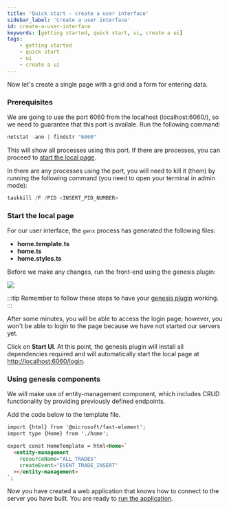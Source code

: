 ```yaml
---
title: 'Quick start - create a user interface'
sidebar_label: 'Create a user interface'
id: create-a-user-interface
keywords: [getting started, quick start, ui, create a ui]
tags:
    - getting started
    - quick start
    - ui
    - create a ui
---
```


Now let's create a single page with a grid and a form for entering data.


### Prerequisites
We are going to use the port 6060 from the localhost (localhost:6060/), so we need to guarantee that this port is availale. Run the following command:

```powershell
netstat -ano | findstr "6060"
```

This will show all processes using this port. If there are processes, you can proceed to [start the local page](#start-the-local-page).

In there are any processes using the port, you will need to kill it (them) by running the following command (you need to open your terminal in admin mode):

```powershell
taskkill /F /PID <INSERT_PID_NUMBER>
```

### Start the local page
For our user interface, the `genx` process has generated the following files:

- **home.template.ts**
- **home.ts**
- **home.styles.ts**

Before we make any changes, run the front-end using the genesis plugin:

![](/img/start_UI.png)

:::tip
Remember to follow these steps to have your [genesis plugin](../../../server/tooling/intellij-plugin/) working.
:::

After some minutes, you will be able to access the login page; however, you won't be able to login to the page because we have not started our servers yet.

Click on **Start UI**. At this point, the genesis plugin will install all dependencies required and will automatically start the local page at [http://localhost:6060/login](http://localhost:6060/login).

### Using genesis components
We will make use of entity-management component, which includes CRUD functionality by providing previously defined endpoints.

Add the code below to the template file.

```html {5-8} title="home.template.ts"
import {html} from '@microsoft/fast-element';
import type {Home} from './home';

export const HomeTemplate = html<Home>`
  <entity-management
    resourceName="ALL_TRADES"
    createEvent="EVENT_TRADE_INSERT"
  ></entity-management>
`;
```
  
Now you have created a web application that knows how to connect to the server you have built. You are ready to [run the application](../../../getting-started/quick-start/run-the-application-docker/).
